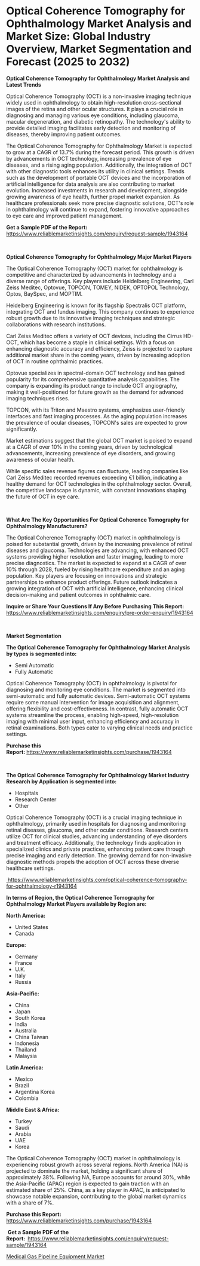 <p><h1>Optical Coherence Tomography for Ophthalmology Market Analysis and Market Size: Global Industry Overview, Market Segmentation and Forecast (2025 to 2032)</h1></p><p><strong>Optical Coherence Tomography for Ophthalmology Market Analysis and Latest Trends</strong></p>
<p><p>Optical Coherence Tomography (OCT) is a non-invasive imaging technique widely used in ophthalmology to obtain high-resolution cross-sectional images of the retina and other ocular structures. It plays a crucial role in diagnosing and managing various eye conditions, including glaucoma, macular degeneration, and diabetic retinopathy. The technology's ability to provide detailed imaging facilitates early detection and monitoring of diseases, thereby improving patient outcomes.</p><p>The Optical Coherence Tomography for Ophthalmology Market is expected to grow at a CAGR of 13.7% during the forecast period. This growth is driven by advancements in OCT technology, increasing prevalence of eye diseases, and a rising aging population. Additionally, the integration of OCT with other diagnostic tools enhances its utility in clinical settings. Trends such as the development of portable OCT devices and the incorporation of artificial intelligence for data analysis are also contributing to market evolution. Increased investments in research and development, alongside growing awareness of eye health, further propel market expansion. As healthcare professionals seek more precise diagnostic solutions, OCT's role in ophthalmology will continue to expand, fostering innovative approaches to eye care and improved patient management.</p></p>
<p><strong>Get a Sample PDF of the Report:&nbsp;</strong> <a href="https://www.reliablemarketinsights.com/enquiry/request-sample/1943164?utm_campaign=2240&utm_medium=2&utm_source=Github&utm_content=ia&utm_term=05032025&utm_id=optical-coherence-tomography-for-ophthalmology">https://www.reliablemarketinsights.com/enquiry/request-sample/1943164</a></p>
<p>&nbsp;</p>
<p><strong>Optical Coherence Tomography for Ophthalmology Major Market Players</strong></p>
<p><p>The Optical Coherence Tomography (OCT) market for ophthalmology is competitive and characterized by advancements in technology and a diverse range of offerings. Key players include Heidelberg Engineering, Carl Zeiss Meditec, Optovue, TOPCON, TOMEY, NIDEK, OPTOPOL Technology, Optos, BaySpec, and MOPTIM. </p><p>Heidelberg Engineering is known for its flagship Spectralis OCT platform, integrating OCT and fundus imaging. This company continues to experience robust growth due to its innovative imaging techniques and strategic collaborations with research institutions.</p><p>Carl Zeiss Meditec offers a variety of OCT devices, including the Cirrus HD-OCT, which has become a staple in clinical settings. With a focus on enhancing diagnostic accuracy and efficiency, Zeiss is projected to capture additional market share in the coming years, driven by increasing adoption of OCT in routine ophthalmic practices.</p><p>Optovue specializes in spectral-domain OCT technology and has gained popularity for its comprehensive quantitative analysis capabilities. The company is expanding its product range to include OCT angiography, making it well-positioned for future growth as the demand for advanced imaging techniques rises.</p><p>TOPCON, with its Triton and Maestro systems, emphasizes user-friendly interfaces and fast imaging processes. As the aging population increases the prevalence of ocular diseases, TOPCON's sales are expected to grow significantly.</p><p>Market estimations suggest that the global OCT market is poised to expand at a CAGR of over 10% in the coming years, driven by technological advancements, increasing prevalence of eye disorders, and growing awareness of ocular health.</p><p>While specific sales revenue figures can fluctuate, leading companies like Carl Zeiss Meditec recorded revenues exceeding €1 billion, indicating a healthy demand for OCT technologies in the ophthalmology sector. Overall, the competitive landscape is dynamic, with constant innovations shaping the future of OCT in eye care.</p></p>
<p>&nbsp;</p>
<p><strong>What Are The Key Opportunities For Optical Coherence Tomography for Ophthalmology Manufacturers?</strong></p>
<p><p>The Optical Coherence Tomography (OCT) market in ophthalmology is poised for substantial growth, driven by the increasing prevalence of retinal diseases and glaucoma. Technologies are advancing, with enhanced OCT systems providing higher resolution and faster imaging, leading to more precise diagnostics. The market is expected to expand at a CAGR of over 10% through 2028, fueled by rising healthcare expenditure and an aging population. Key players are focusing on innovations and strategic partnerships to enhance product offerings. Future outlook indicates a growing integration of OCT with artificial intelligence, enhancing clinical decision-making and patient outcomes in ophthalmic care.</p></p>
<p><strong>Inquire or Share Your Questions If Any Before Purchasing This Report:</strong> <a href="https://www.reliablemarketinsights.com/enquiry/pre-order-enquiry/1943164?utm_campaign=2240&utm_medium=2&utm_source=Github&utm_content=ia&utm_term=05032025&utm_id=optical-coherence-tomography-for-ophthalmology">https://www.reliablemarketinsights.com/enquiry/pre-order-enquiry/1943164</a></p>
<p>&nbsp;</p>
<p><strong>Market Segmentation</strong></p>
<p><strong>The Optical Coherence Tomography for Ophthalmology Market Analysis by types is segmented into:</strong></p>
<p><ul><li>Semi Automatic</li><li>Fully Automatic</li></ul></p>
<p><p>Optical Coherence Tomography (OCT) in ophthalmology is pivotal for diagnosing and monitoring eye conditions. The market is segmented into semi-automatic and fully automatic devices. Semi-automatic OCT systems require some manual intervention for image acquisition and alignment, offering flexibility and cost-effectiveness. In contrast, fully automatic OCT systems streamline the process, enabling high-speed, high-resolution imaging with minimal user input, enhancing efficiency and accuracy in retinal examinations. Both types cater to varying clinical needs and practice settings.</p></p>
<p><strong>Purchase this Report:&nbsp;</strong><a href="https://www.reliablemarketinsights.com/purchase/1943164?utm_campaign=2240&utm_medium=2&utm_source=Github&utm_content=ia&utm_term=05032025&utm_id=optical-coherence-tomography-for-ophthalmology">https://www.reliablemarketinsights.com/purchase/1943164</a></p>
<p>&nbsp;</p>
<p><strong>The Optical Coherence Tomography for Ophthalmology Market Industry Research by Application is segmented into:</strong></p>
<p><ul><li>Hospitals</li><li>Research Center</li><li>Other</li></ul></p>
<p><p>Optical Coherence Tomography (OCT) is a crucial imaging technique in ophthalmology, primarily used in hospitals for diagnosing and monitoring retinal diseases, glaucoma, and other ocular conditions. Research centers utilize OCT for clinical studies, advancing understanding of eye disorders and treatment efficacy. Additionally, the technology finds application in specialized clinics and private practices, enhancing patient care through precise imaging and early detection. The growing demand for non-invasive diagnostic methods propels the adoption of OCT across these diverse healthcare settings.</p></p>
<p><a href="https://www.reliablemarketinsights.com/optical-coherence-tomography-for-ophthalmology-r1943164?utm_campaign=2240&utm_medium=2&utm_source=Github&utm_content=ia&utm_term=05032025&utm_id=optical-coherence-tomography-for-ophthalmology">&nbsp;https://www.reliablemarketinsights.com/optical-coherence-tomography-for-ophthalmology-r1943164</a></p>
<p><strong>In terms of Region, the Optical Coherence Tomography for Ophthalmology Market Players available by Region are:</strong></p>
<p>
    <p> <strong> North America: </strong>
        <ul>
            <li>United States</li>
            <li>Canada</li>
        </ul>
        </p> 
    <p> <strong> Europe: </strong>
        <ul>
            <li>Germany</li>
            <li>France</li>
            <li>U.K.</li>
            <li>Italy</li>
            <li>Russia</li>
        </ul>
        </p> 
    <p> <strong> Asia-Pacific: </strong>
        <ul>
            <li>China</li>
            <li>Japan</li>
            <li>South Korea</li>
            <li>India</li>
            <li>Australia</li>
            <li>China Taiwan</li>
            <li>Indonesia</li>
            <li>Thailand</li>
            <li>Malaysia</li>
        </ul>
        </p> 
    <p> <strong> Latin America: </strong>
        <ul>
            <li>Mexico</li>
            <li>Brazil</li>
            <li>Argentina Korea</li>
            <li>Colombia</li>
        </ul>
        </p> 
    <p> <strong> Middle East & Africa: </strong>
        <ul>
            <li>Turkey</li>
            <li>Saudi</li>
            <li>Arabia</li>
            <li>UAE</li>
            <li>Korea</li>
        </ul>
    </p>
    </p>
<p><p>The Optical Coherence Tomography (OCT) market in ophthalmology is experiencing robust growth across several regions. North America (NA) is projected to dominate the market, holding a significant share of approximately 38%. Following NA, Europe accounts for around 30%, while the Asia-Pacific (APAC) region is expected to gain traction with an estimated share of 25%. China, as a key player in APAC, is anticipated to showcase notable expansion, contributing to the global market dynamics with a share of 7%.</p></p>
<p><strong>Purchase this Report: </strong><a href="https://www.reliablemarketinsights.com/purchase/1943164?utm_campaign=2240&utm_medium=2&utm_source=Github&utm_content=ia&utm_term=05032025&utm_id=optical-coherence-tomography-for-ophthalmology">https://www.reliablemarketinsights.com/purchase/1943164</a></p>
<p>&nbsp;<strong>Get a Sample PDF of the Report:&nbsp;&nbsp;</strong><a href="https://www.reliablemarketinsights.com/enquiry/request-sample/1943164?utm_campaign=2240&utm_medium=2&utm_source=Github&utm_content=ia&utm_term=05032025&utm_id=optical-coherence-tomography-for-ophthalmology">https://www.reliablemarketinsights.com/enquiry/request-sample/1943164</a></p>
<p><strong></strong></p>
<p><p><a href="https://github.com/ChiragRp1/Market-Research-Report-List-7/blob/main/medical-gas-pipeline-equipment-market.md?utm_campaign=2240&utm_medium=2&utm_source=Github&utm_content=ia&utm_term=05032025&utm_id=optical-coherence-tomography-for-ophthalmology">Medical Gas Pipeline Equipment Market</a></p></p>